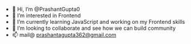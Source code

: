 - 👋 Hi, I’m @PrashantGupta0
- 👀 I’m interested in Frontend
- 🌱 I’m currently learning JavaScript and working on my Frontend skills
- 💞️ I’m looking to collaborate and see how we can build community
- 📫 mail@ prashantagupta362@gmail.com

<!---
PrashantGupta0/PrashantGupta0 is a ✨ special ✨ repository because its `README.md` (this file) appears on your GitHub profile.
You can click the Preview link to take a look at your changes.
--->

